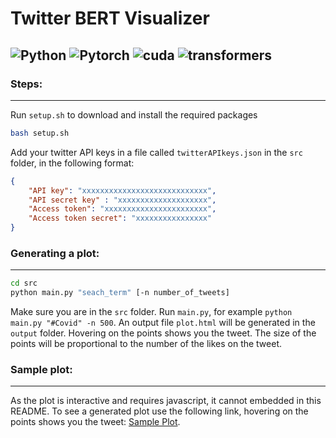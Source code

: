 # Twitter BERT Visualizer
![Python](https://img.shields.io/badge/python-v3.6.9-blue.svg) ![Pytorch](https://img.shields.io/badge/PyTorch-v1.7.0-blueviolet) ![cuda](https://img.shields.io/badge/CUDA-v10.1-green) ![transformers](https://img.shields.io/badge/transformers-v3.5.1-blue)
---

### Steps: 
---
Run `setup.sh` to download and install the required packages
```bash
bash setup.sh
````
Add your twitter API keys in a file called `twitterAPIkeys.json` in the `src` folder, in the following format:
```json
{
	"API key": "xxxxxxxxxxxxxxxxxxxxxxxxxxxx",
	"API secret key" : "xxxxxxxxxxxxxxxxxxxx",
	"Access token": "xxxxxxxxxxxxxxxxxxxxxxx",
	"Access token secret": "xxxxxxxxxxxxxxxx"
}
```

### Generating a plot:
___
```bash
cd src
python main.py "seach_term" [-n number_of_tweets]
```
Make sure you are in the `src` folder. Run `main.py`, for example `python main.py "#Covid" -n 500`. An output file `plot.html` will be generated in the `output` folder. Hovering on the points shows you the tweet. The size of the points will be proportional to the number of the likes on the tweet.
### Sample plot:
___
As the plot is interactive and requires javascript, it cannot embedded in this README. To see a generated plot use the following link, hovering on the points shows you the tweet: [Sample Plot](https://keen-pike-0f2ba8.netlify.app/).
